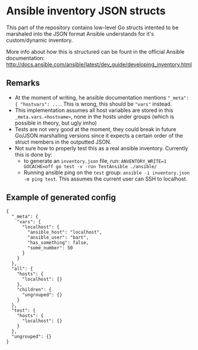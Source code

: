 # Ansible inventory JSON structs

This part of the repository contains low-level Go structs intented to be marshaled into the JSON format Ansible understands for it's custom/dynamic inventory.

More info about how this is structured can be fount in the official Ansible documentation: http://docs.ansible.com/ansible/latest/dev_guide/developing_inventory.html

## Remarks

* At the moment of writing, he ansible documentation mentions `"_meta": { "hostvars": ...`. This is wrong, this should be `"vars"` instead.
* This implementation assumes all host variables are stored in this `_meta.vars.<hostname>`, none in the hosts under groups (which is possible in theory, but ugly imho)
* Tests are not very good at the moment, they could break in future Go/JSON marshalling versions since it expects a certain order of the struct members in the outputted JSON.
* Not sure how to properly test this as a real ansible inventory. Currently this is done by:
  * to generate an `inventory.json` file, run: `ANVENTORY_WRITE=1 GOCACHE=off go test -v -run TestAnsible ./ansible/`
  * Running ansible ping on the `test` group: `ansible -i inventory.json -m ping test`. This assumes the current user can SSH to localhost.

## Example of generated config

```
{
  "_meta": {
    "vars": {
      "localhost": {
        "ansible_host": "localhost",
        "ansible_user": "bart",
        "has_something": false,
        "some_number": 50
      }
    }
  },
  "all": {
    "hosts": {
      "localhost": {}
    },
    "children": {
      "ungrouped": {}
    }
  },
  "test": {
    "hosts": {
      "localhost": {}
    }
  },
  "ungrouped": {}
}
```